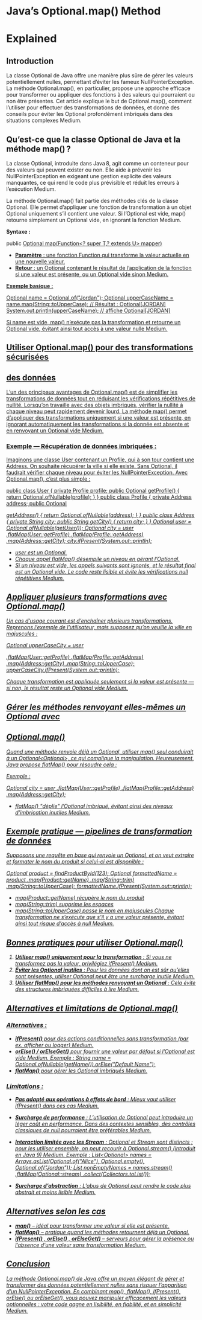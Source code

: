 # Java’s Optional.map() Method

# Explained

## Introduction

La classe Optional de Java offre une manière plus sûre de gérer les valeurs potentiellement nulles,
permettant d’éviter les fameux NullPointerException. La méthode Optional.map(), en
particulier, propose une approche efficace pour transformer ou appliquer des fonctions à des valeurs qui
pourraient ou non être présentes. Cet article explique le but de Optional.map(), comment l’utiliser
pour effectuer des transformations de données, et donne des conseils pour éviter les Optional
profondément imbriqués dans des situations complexes Medium.

## Qu’est-ce que la classe Optional de Java et la méthode map() ?

La classe Optional, introduite dans Java 8, agit comme un conteneur pour des valeurs qui peuvent
exister ou non. Elle aide à prévenir les NullPointerException en exigeant une gestion explicite
des valeurs manquantes, ce qui rend le code plus prévisible et réduit les erreurs à l’exécution Medium.

La méthode Optional.map() fait partie des méthodes clés de la classe Optional. Elle permet
d’appliquer une fonction de transformation à un objet Optional uniquement s’il contient une valeur.
Si l’Optional est vide, map() retourne simplement un Optional vide, en ignorant la fonction
Medium.

**Syntaxe :**

public <U> Optional<U> map(Function<? super T,? extends U> mapper)

- **Paramètre** : une fonction Function qui transforme la valeur actuelle en une nouvelle valeur.
- **Retour** : un Optional<U> contenant le résultat de l’application de la fonction si une valeur
    est présente, ou un Optional vide sinon Medium.

**Exemple basique :**

Optional<String> name = Optional.of("Jordan");
Optional<String> upperCaseName = name.map(String::toUpperCase);
// Résultat : Optional[JORDAN]
System.out.println(upperCaseName); // affiche Optional[JORDAN]

Si name est vide, map() n’exécute pas la transformation et retourne un Optional vide, évitant ainsi
tout accès à une valeur nulle Medium.


## Utiliser Optional.map() pour des transformations sécurisées

## des données

L’un des principaux avantages de Optional.map() est de simplifier les transformations de données
tout en réduisant les vérifications répétitives de nullité. Lorsqu’on travaille avec des objets imbriqués,
vérifier la nullité à chaque niveau peut rapidement devenir lourd. La méthode map() permet
d’appliquer des transformations uniquement si une valeur est présente, en ignorant automatiquement
les transformations si la donnée est absente et en renvoyant un Optional vide Medium.

### Exemple — Récupération de données imbriquées :

Imaginons une classe User contenant un Profile, qui à son tour contient une Address. On
souhaite récupérer la ville si elle existe. Sans Optional, il faudrait vérifier chaque niveau pour éviter
les NullPointerException. Avec Optional.map(), c’est plus simple :

public class User {
private Profile profile;
public Optional<Profile> getProfile() { return Optional.ofNullable(profile); }
}
public class Profile {
private Address address;
public Optional<Address> getAddress() { return Optional.ofNullable(address); }
}
public class Address {
private String city;
public String getCity() { return city; }
}
Optional<User> user = Optional.ofNullable(getUser());
Optional<String> city = user
.flatMap(User::getProfile)
.flatMap(Profile::getAddress)
.map(Address::getCity);
city.ifPresent(System.out::println);

- user est un Optional<User>.
- Chaque appel flatMap() désempile un niveau en gérant l’Optional.
- Si un niveau est vide, les appels suivants sont ignorés, et le résultat final est un Optional
    vide. Le code reste lisible et évite les vérifications null répétitives Medium.

## Appliquer plusieurs transformations avec Optional.map()

Un cas d’usage courant est d’enchaîner plusieurs transformations. Reprenons l’exemple de l’utilisateur,
mais supposez qu’on veuille la ville en majuscules :

Optional<String> upperCaseCity = user


.flatMap(User::getProfile)
.flatMap(Profile::getAddress)
.map(Address::getCity)
.map(String::toUpperCase);
upperCaseCity.ifPresent(System.out::println);

Chaque transformation est appliquée seulement si la valeur est présente — si non, le résultat reste un
Optional vide Medium.

## Gérer les méthodes renvoyant elles-mêmes un Optional avec

## Optional.map()

Quand une méthode renvoie déjà un Optional, utiliser map() seul conduirait à un
Optional<Optional<T>>, ce qui complique la manipulation. Heureusement, Java propose
flatMap() pour résoudre cela :

Exemple :

Optional<String> city = user
.flatMap(User::getProfile)
.flatMap(Profile::getAddress)
.map(Address::getCity);

- flatMap() "déplie" l’Optional imbriqué, évitant ainsi des niveaux d’imbrication inutiles
    Medium.

## Exemple pratique — pipelines de transformation de données

Supposons une requête en base qui renvoie un Optional<Product>, et on veut extraire et formater
le nom du produit si celui-ci est disponible :

Optional<Product> product = findProductById(123);
Optional<String> formattedName = product
.map(Product::getName)
.map(String::trim)
.map(String::toUpperCase);
formattedName.ifPresent(System.out::println);

- map(Product::getName) récupère le nom du produit
- map(String::trim) supprime les espaces
- map(String::toUpperCase) passe le nom en majuscules
    Chaque transformation ne s’exécute que s’il y a une valeur présente, évitant ainsi tout risque
    d’accès à null Medium.


## Bonnes pratiques pour utiliser Optional.map()

1. **Utiliser map() uniquement pour la transformation** : Si vous ne transformez pas la valeur,
    privilégiez ifPresent() Medium.
2. **Éviter les Optional inutiles** : Pour les données dont on est sûr qu’elles sont présentes,
    utiliser Optional peut être une surcharge inutile Medium.
3. **Utiliser flatMap() pour les méthodes renvoyant un Optional** : Cela évite des structures
    imbriquées difficiles à lire Medium.

## Alternatives et limitations de Optional.map()

### Alternatives :

- **ifPresent()** pour des actions conditionnelles sans transformation (par ex. afficher ou
    logger) Medium.
- **orElse() / orElseGet()** pour fournir une valeur par défaut si l’Optional est vide
    Medium.
    Exemple :
    String name = Optional.ofNullable(getName()).orElse("Default Name");
- **flatMap()** pour gérer les Optional imbriqués Medium.

### Limitations :

- **Pas adapté aux opérations à effets de bord** : Mieux vaut utiliser ifPresent() dans ces cas
    Medium.
- **Surcharge de performance** : L’utilisation de Optional peut introduire un léger coût en
    performance. Dans des contextes sensibles, des contrôles classiques de null pourraient être
    préférables Medium.
- **Interaction limitée avec les Stream** : Optional et Stream sont distincts ; pour les utiliser
    ensemble, on peut recourir à Optional.stream() (introduit en Java 9) Medium.
    Exemple :
    List<Optional<String>> names = Arrays.asList(Optional.of("Alice"),
    Optional.empty(), Optional.of("Jordan"));
    List<String> nonEmptyNames = names.stream()
    .flatMap(Optional::stream)
    .collect(Collectors.toList());


- **Surcharge d’abstraction** : L’abus de Optional peut rendre le code plus abstrait et moins
    lisible Medium.

## Alternatives selon les cas

- **map()** – idéal pour transformer une valeur si elle est présente.
- **flatMap()** – pratique quand les méthodes retournent déjà un Optional.
- **ifPresent()** , **orElse()** , **orElseGet()** – serveurs pour gérer la présence ou l’absence
    d’une valeur sans transformation Medium.

## Conclusion

La méthode Optional.map() de Java offre un moyen élégant de gérer et transformer des données
potentiellement nulles sans risquer l’apparition d’un NullPointerException. En combinant
map(), flatMap(), ifPresent(), orElse() ou orElseGet(), vous pouvez manipuler
efficacement les valeurs optionnelles : votre code gagne en lisibilité, en fiabilité, et en simplicité
Medium.


